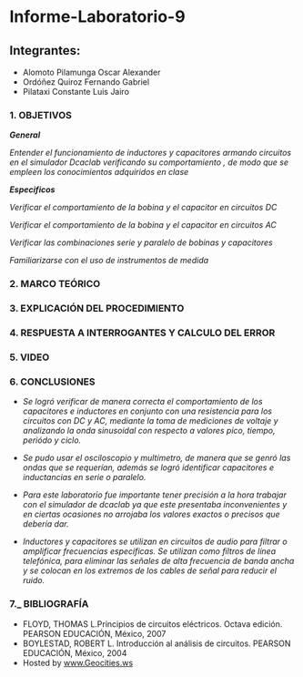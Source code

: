 # Informe-Laboratorio-9

## Integrantes:

  * Alomoto Pilamunga Oscar Alexander
  * Ordóñez Quiroz Fernando Gabriel
  * Pilataxi Constante Luis Jairo

### 1. OBJETIVOS

***General***

*Entender el funcionamiento de inductores y capacitores armando circuitos en el simulador Dcaclab verificando su comportamiento , de modo que se empleen los conocimientos adquiridos en clase*

***Especificos*** 

*Verificar el comportamiento de la bobina y el capacitor en circuitos DC*

*Verificar el comportamiento de la bobina y el capacitor en circuitos AC*

*Verificar las combinaciones serie y paralelo de bobinas y capacitores*

*Familiarizarse con el uso de instrumentos de medida*

### 2. MARCO TEÓRICO


### 3. EXPLICACIÓN DEL PROCEDIMIENTO



### 4. RESPUESTA A INTERROGANTES Y CALCULO DEL ERROR


### 5. VIDEO



### 6. CONCLUSIONES

- *Se logró verificar de manera correcta el comportamiento de los capacitores e inductores en conjunto con una resistencia para los 
circuitos con DC y AC, mediante la toma de mediciones de voltaje y analizando la onda sinusoidal con respecto a valores pico, tiempo, periódo y ciclo.*

- *Se pudo usar el osciloscopio y multímetro, de manera que se genró las ondas que se requerían, además se logró identificar capacitores e 
inductancias en serie o paralelo.*

- *Para este laboratorio fue importante tener precisión a la hora trabajar con el simulador de dcaclab ya que este presentaba 
inconvenientes y en ciertas ocasiones no arrojaba los valores exactos o precisos que debería dar.*

- *Inductores y capacitores se utilizan en circuitos de audio para filtrar o amplificar frecuencias específicas. Se utilizan como 
filtros de línea telefónica, para eliminar las señales de alta frecuencia de banda ancha y se colocan en los extremos de los cables de señal para reducir el ruido.*

### 7._ BIBLIOGRAFÍA

- FLOYD, THOMAS L.Principios de circuitos eléctricos. Octava edición. PEARSON EDUCACIÓN, México, 2007
- BOYLESTAD, ROBERT L. Introducción al análisis de circuitos. PEARSON EDUCACIÓN, México, 2004
- Hosted by www.Geocities.ws
